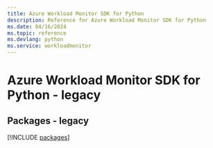 ```yaml
---
title: Azure Workload Monitor SDK for Python
description: Reference for Azure Workload Monitor SDK for Python
ms.date: 04/16/2024
ms.topic: reference
ms.devlang: python
ms.service: workloadmonitor
---
```

# Azure Workload Monitor SDK for Python - legacy
## Packages - legacy
[!INCLUDE [packages](workload-monitor-index.md)]